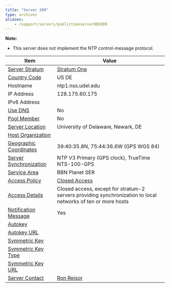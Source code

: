 ```yaml
---
title: "Server 289"
type: archives
aliases:
    - /support/servers/publictimeserver000289
---
```


**Note:**
* This server does not implement the NTP control-message protocol.

| Item | Value |
| ----- | ----- |
| [Server Stratum](/support/servers/serverstratum) | [Stratum One](/support/servers/stratumonetimeservers) |
| [Country Code](/support/servers/countrycode) | US DE |
| Hostname |  ntp1.nss.udel.edu |
| IP Address |  128.175.60.175 |
| IPv6 Address | |
| [Use DNS](/support/servers/usedns) | No |
| [Pool Member](/support/servers/poolmember) | No |
| [Server Location](/support/servers/serverlocation) | University of Delaware, Newark, DE |
| [Host Organization](/support/servers/hostorganization) | |
| [ Geographic Coordinates](/support/servers/geographiccoordinates) |  39:40:35.8N, 75:44:36.6W (GPS WGS 84) |
| [Server Synchronization](/support/servers/serversynchronization) |  NTP V3 Primary (GPS clock), TrueTime NTS-100-GPS |
| [Service Area](/support/servers/servicearea) | BBN Planet SER |
| [Access Policy](/support/servers/accesspolicy) | [Closed Access](/support/servers/closedaccess) |
| [Access Details](/support/servers/accessdetails) | Closed access, except for stratum-2 servers providing synchronization to local networks of ten or more hosts |
| [Notification Message](/support/servers/notificationmessage) | Yes |
| [Autokey](/support/servers/autokey) | |
| [Autokey URL](/support/servers/autokeyurl) | |
| [Symmetric Key](/support/servers/symmetrickey) |  |
| [Symmetric Key Type](/support/servers/symmetrickeytype) | |
| [Symmetric Key URL](/support/servers/symmetrickeyurl) | |
| [Server Contact](/support/servers/servercontact) | [Ron Reisor](mailto:ron@udel.edu) |